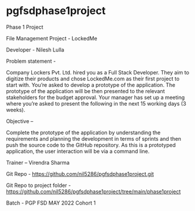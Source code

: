 # pgfsdphase1project

Phase 1 Project

File Management Project - LockedMe

Developer -  Nilesh Lulla

Problem statement - 

Company Lockers Pvt. Ltd. hired you as a Full Stack Developer. They aim to digitize their products and chose LockedMe.com as their first project to start with. You’re asked to develop a prototype of the application. The prototype of the application will be then presented to the relevant stakeholders for the budget approval. Your manager has set up a meeting where you’re asked to present the following in the next 15 working days (3 weeks).

Objective – 

Complete the prototype of the application by understanding the requirements and planning the development in terms of sprints and then push the source code to the GitHub repository. As this is a prototyped application, the user interaction will be via a command line.

Trainer – Virendra Sharma

Git Repo - https://github.com/nil5286/pgfsdphase1project.git

Git Repo to project folder - https://github.com/nil5286/pgfsdphase1project/tree/main/phase1project

Batch - PGP FSD MAY 2022 Cohort 1
